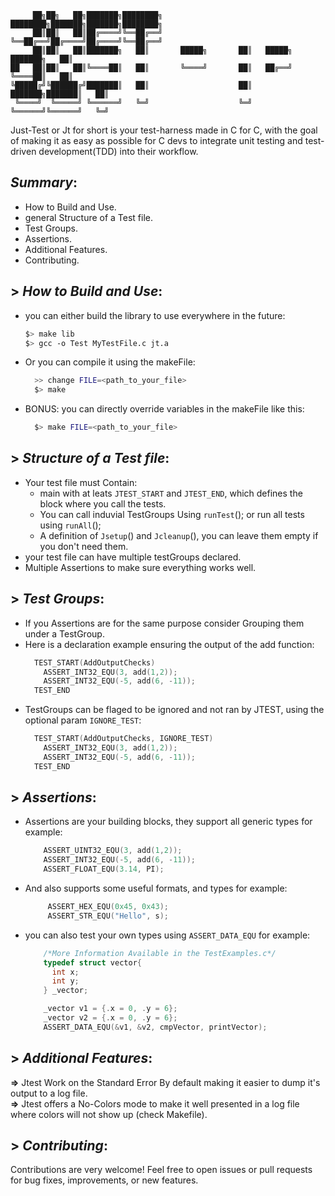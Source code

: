 ```
     ██╗██╗   ██╗███████╗████████╗              ████████╗███████╗███████╗████████╗
     ██║██║   ██║██╔════╝╚══██╔══╝              ╚══██╔══╝██╔════╝██╔════╝╚══██╔══╝
     ██║██║   ██║███████╗   ██║       █████╗       ██║   █████╗  ███████╗   ██║   
██   ██║██║   ██║╚════██║   ██║       ╚════╝       ██║   ██╔══╝  ╚════██║   ██║   
╚█████╔╝╚██████╔╝███████║   ██║                    ██║   ███████╗███████║   ██║   
 ╚════╝  ╚═════╝ ╚══════╝   ╚═╝                    ╚═╝   ╚══════╝╚══════╝   ╚═╝   
```
Just-Test or Jt for short is your test-harness made in C for C, with the goal of making it as easy as possible for C devs to integrate unit testing and test-driven development(TDD) into their workflow.

## *Summary*:
  - How to Build and Use.
  - general Structure of a Test file.
  - Test Groups.
  - Assertions.
  - Additional Features.
  - Contributing.
## > *How to Build and Use*:
 - you can either build the library to use everywhere in the future:
   ```bash
   $> make lib
   $> gcc -o Test MyTestFile.c jt.a
   ```
- Or you can compile it using the makeFile:
  ```bash
    >> change FILE=<path_to_your_file>
    $> make
  ```
- BONUS: you can directly override variables in the makeFile like this:
  ```bash
    $> make FILE=<path_to_your_file>
  ```
## > *Structure of a Test file*:
  - Your test file must Contain:
      - main with at leats `JTEST_START` and `JTEST_END`, which defines the block where you call the tests.
      - You can call induvial TestGroups Using `runTest`(<testGroup>); or run all tests using `runAll`();
      - A definition of `Jsetup`() and `Jcleanup`(), you can leave them empty if you don't need them.
  - your test file can have multiple testGroups declared.
  - Multiple Assertions to make sure everything works well.
## > *Test Groups*:
  - If you Assertions are for the same purpose consider Grouping them under a TestGroup.
  - Here is a declaration example ensuring the output of the add function:
      ```C
        TEST_START(AddOutputChecks)
          ASSERT_INT32_EQU(3, add(1,2));
          ASSERT_INT32_EQU(-5, add(6, -11));
        TEST_END
      ```
  - TestGroups can be flaged to be ignored and not ran by JTEST, using the optional param `IGNORE_TEST`:
      ```C
        TEST_START(AddOutputChecks, IGNORE_TEST)
          ASSERT_INT32_EQU(3, add(1,2));
          ASSERT_INT32_EQU(-5, add(6, -11));
        TEST_END
      ```
## > *Assertions*:
  - Assertions are your building blocks, they support all generic types for example:
      ```C
          ASSERT_UINT32_EQU(3, add(1,2));
          ASSERT_INT32_EQU(-5, add(6, -11));
          ASSERT_FLOAT_EQU(3.14, PI);
      ```
  - And also supports some useful formats, and types for example:
     ```C
          ASSERT_HEX_EQU(0x45, 0x43);
          ASSERT_STR_EQU("Hello", s);
      ```
  - you can also test your own types using `ASSERT_DATA_EQU` for example:
    ```C
        /*More Information Available in the TestExamples.c*/
        typedef struct vector{
          int x;
          int y;
        } _vector;

        _vector v1 = {.x = 0, .y = 6};
        _vector v2 = {.x = 0, .y = 6};
        ASSERT_DATA_EQU(&v1, &v2, cmpVector, printVector);
    ```
## > *Additional Features*:
  **=>** Jtest Work on the Standard Error By default making it easier to dump it's output to a log file.  
  **=>** Jtest offers a No-Colors mode to make it well presented in a log file where colors will not show up (check Makefile).
## > *Contributing*:
  Contributions are very welcome! Feel free to open issues or pull requests for bug fixes, improvements, or new features. 

